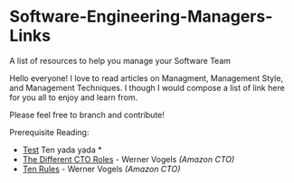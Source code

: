 # Software-Engineering-Managers-Links
A list of resources to help you manage your Software Team

Hello everyone! I love to read articles on Managment, Management Style, and Management Techniques. I though I would compose a list of link here for you all to enjoy and learn from. 

Please feel free to branch and contribute!

Prerequisite Reading:

* [Test](https://netmeister.org/blog/software-engineering-laws.html) Ten yada yada *
* [The Different CTO Roles](https://www.allthingsdistributed.com/2007/07/the_different_cto_roles.html) - Werner Vogels *(Amazon CTO)*
* [Ten Rules](https://netmeister.org/blog/software-engineering-laws.html) - Werner Vogels *(Amazon CTO)*
